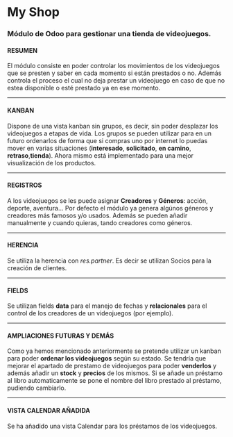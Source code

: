 # My Shop

### Módulo de Odoo para gestionar una tienda de videojuegos.

#### RESUMEN

El módulo consiste en poder controlar los movimientos de los videojuegos que se presten y saber en cada momento si están prestados o no. Además controla el proceso el cual no deja prestar un videojuego en caso de que no estea disponible o esté prestado ya en ese momento.
***
#### KANBAN

Dispone de una vista kanban sin grupos, es decir, sin poder desplazar los videojuegos a etapas de vida. Los grupos se pueden utilizar para en un futuro ordenarlos de forma que si compras uno por internet lo puedas mover en varias situaciones (**interesado**, **solicitado**, **en camino**, **retraso**,**tienda**). Ahora mismo está implementado para una mejor visualización de los productos.
***
#### REGISTROS

A los videojuegos se les puede asignar **Creadores** y **Géneros**: acción, deporte, aventura... Por defecto el módulo ya genera algúnos géneros y creadores más famosos y/o usados. Además se pueden añadir manualmente y cuando quieras, tando creadores como géneros.
***
#### HERENCIA

Se utiliza la herencia con *res.partner*. Es decir se utilizan Socios para la creación de clientes.
***
#### FIELDS

Se utilizan fields **data** para el manejo de fechas y **relacionales** para el control de los creadores de un videojuegos (por ejemplo).
***
#### AMPLIACIONES FUTURAS Y DEMÁS
Como ya hemos mencionado anteriormente se pretende utilizar un kanban para poder **ordenar los videojuegos** según su estado. Se tendría que mejorar el apartado de prestamo de videojuegos para poder **venderlos** y además añadir un **stock** y **precios** de los mismos. Si se añade un préstamo al libro automaticamente se pone el nombre del libro prestado al préstamo, pudiendo cambiarlo.
***
#### VISTA CALENDAR AÑADIDA
Se ha añadido una vista Calendar para los préstamos de los videojuegos.


